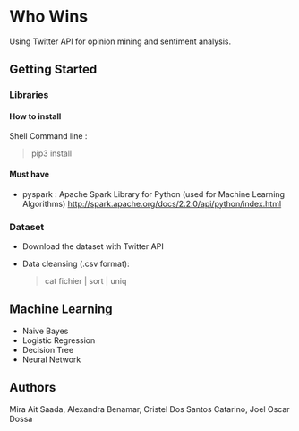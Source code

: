 # Who Wins

Using Twitter API for opinion mining and sentiment analysis.

## Getting Started

### Libraries

#### How to install

Shell Command line :
  > pip3 install <library>
  

#### Must have

- pyspark : Apache Spark Library for Python (used for Machine Learning Algorithms)
  http://spark.apache.org/docs/2.2.0/api/python/index.html

### Dataset

- Download the dataset with Twitter API

- Data cleansing (.csv format):
  > cat fichier | sort | uniq

## Machine Learning

- Naive Bayes
- Logistic Regression
- Decision Tree
- Neural Network

## Authors

Mira Ait Saada, Alexandra Benamar, Cristel Dos Santos Catarino, Joel Oscar Dossa
